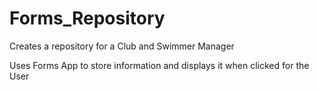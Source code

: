 # Forms_Repository
Creates a repository for a Club and Swimmer Manager

Uses Forms App to store information and displays it when clicked for the User
